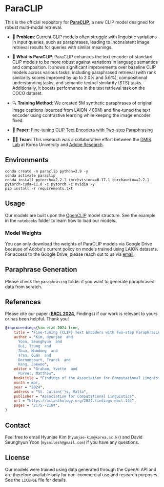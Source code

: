 # ParaCLIP

This is the official repository for [**ParaCLIP**](https://aclanthology.org/2024.findings-eacl.144/), a new CLIP model designed for robust multi-modal retrieval.

* 🤔 **Problem**: Current CLIP models often struggle with linguistic variations in input queries, such as paraphrases, leading to inconsistent image retrieval results for queries with similar meanings.

* 🚀 **What is ParaCLIP**: ParaCLIP enhances the text encoder of standard CLIP models to be more robust against variations in language semantics and composition. It shows significant improvements over baseline CLIP models across various tasks, including paraphrased retrieval (with rank similarity scores improved by up to 2.0% and 5.6%), compositional understanding tasks, and semantic textual similarity (STS) tasks. Additionally, it boosts performance in the text retrieval task on the COCO dataset.

* 🔍 **Training Method**: We created 5M synthetic paraphrases of original image captions (sourced from LAION-400M) and fine-tuned the text encoder using contrastive learning while keeping the image encoder fixed.

* 📄 **Paper**: [Fine-tuning CLIP Text Encoders with Two-step Paraphrasing
](https://aclanthology.org/2024.findings-eacl.144/)

* 👨‍💻 **Team**: This research was a collaborative effort between the [DMIS Lab](https://dmis.korea.ac.kr/) at Korea University and [Adobe Research](https://research.adobe.com/).

## Environments

```
conda create -n paraclip python=3.9 -y
conda activate paraclip
conda install pytorch==2.2.1 torchvision==0.17.1 torchaudio==2.2.1 pytorch-cuda=11.8 -c pytorch -c nvidia -y
pip install -r requirements.txt
```

## Usage
Our models are built upon the [OpenCLIP]([https://2022.emnlp.org/](https://github.com/mlfoundations/open_clip)) model structure. See the example in the `notebooks` folder to learn how to load our models.

### Model Weights
You can only download the weights of ParaCLIP models via Google Drive because of Adobe's current policy on models trained using LAION datasets. For access to the Google Drive, please reach out to us via [email](#contact).

## Paraphrase Generation
Please check the `paraphrasing` folder if you want to generate paraphrased data from scratch.

## References

Please cite our paper ([**EACL 2024**](https://2024.eacl.org/), Findings) if our work is relevant to yours or has been helpful. Thank you!

```bibtex
@inproceedings{kim-etal-2024-fine,
    title = "Fine-tuning {CLIP} Text Encoders with Two-step Paraphrasing",
    author = "Kim, Hyunjae  and
      Yoon, Seunghyun  and
      Bui, Trung  and
      Zhao, Handong  and
      Tran, Quan  and
      Dernoncourt, Franck  and
      Kang, Jaewoo",
    editor = "Graham, Yvette  and
      Purver, Matthew",
    booktitle = "Findings of the Association for Computational Linguistics: EACL 2024",
    month = mar,
    year = "2024",
    address = "St. Julian{'}s, Malta",
    publisher = "Association for Computational Linguistics",
    url = "https://aclanthology.org/2024.findings-eacl.144",
    pages = "2175--2184",
}
```

## Contact

Feel free to email Hyunjae Kim (`hyunjae-kim@korea.ac.kr`) and David Seunghyun Yoon (`mysmilesh@gmail.com`) if you have any questions.

## License

Our models were trained using data generated through the OpenAI API and are therefore available only for non-commercial use and research purposes. See the `LICENSE` file for details.
